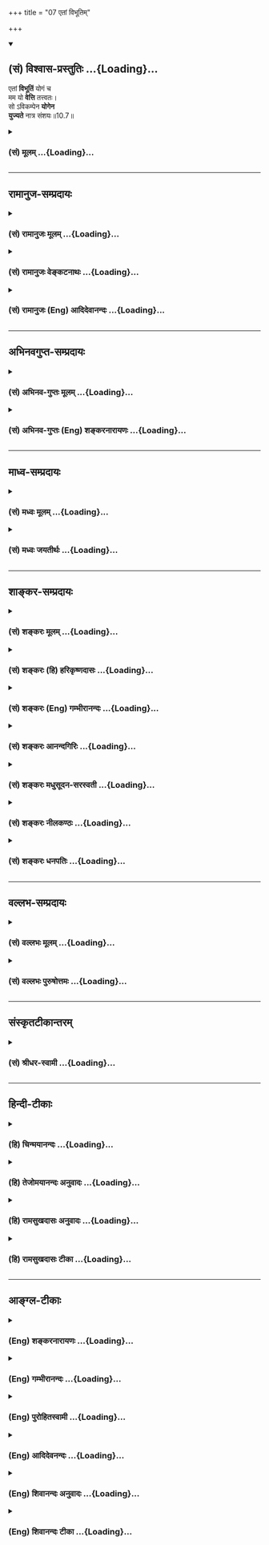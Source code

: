 +++
title = "07 एतां विभूतिम्"

+++
<div class="js_include" newlevelforh1="2" title="(सं) विश्वास-प्रस्तुतिः" unfilled url="/mahAbhAratam/shlokashaH/06-bhIShma-parva/03-bhagavad-gItA-parva/saMskRtam/vishvAsa-prastutiH/10_vibhUti-vistAra-yoga/07_etAM_vibhUtim.md">
<details open><summary><h2>(सं) विश्वास-प्रस्तुतिः ...{Loading}...</h2></summary>

एतां **विभूतिं** योगं च  
मम यो **वेत्ति** तत्त्वतः।  
सो ऽविकम्पेन **योगेन**  
**युज्यते** नात्र संशयः॥10.7॥
</details>
</div>
<div class="js_include collapsed" newlevelforh1="3" title="(सं) मूलम्" unfilled url="/mahAbhAratam/shlokashaH/06-bhIShma-parva/03-bhagavad-gItA-parva/saMskRtam/mUlam/10_vibhUti-vistAra-yoga/07_etAM_vibhUtim.md">
<details><summary><h3>(सं) मूलम् ...{Loading}...</h3></summary>

एतां विभूतिं योगं च मम यो वेत्ति तत्त्वतः।  
सोऽविकम्पेन योगेन युज्यते नात्र संशयः।।10.7।।
</details>
</div>


_________________
## रामानुज-सम्प्रदायः
<div class="js_include collapsed" newlevelforh1="3" title="(सं) रामानुजः मूलम्" unfilled url="/mahAbhAratam/shlokashaH/06-bhIShma-parva/03-bhagavad-gItA-parva/saMskRtam/rAmAnujaH/mUlam/10_vibhUti-vistAra-yoga/07_etAM_vibhUtim.md">
<details><summary><h3>(सं) रामानुजः मूलम् ...{Loading}...</h3></summary>

।।10.7।। विभूतिः ऐश्वर्यम्; **एतां** सर्वस्य
मदायत्तोत्पत्तिस्थितिप्रवृत्तिरूपां **विभूतिं मम**
हेयप्रत्यनीककल्याणगुणरूपं **योगं च यः तत्त्वतो वेत्ति; सः अविकम्पेन
अप्रकम्पेन भक्तियोगेन युज्यते; न अत्र संशयः। मद्विभूतिविषयं
कल्याणगुणविषयं च ज्ञानं भक्तियोगवर्धनम् इति स्वयम् एव द्रक्ष्यसि
इत्यभिप्रायः। विभूतिज्ञानविपाकरूपां भक्तिवृद्धिं दर्शयति --**

</details>
</div>
<div class="js_include collapsed" newlevelforh1="3" title="(सं) रामानुजः वेङ्कटनाथः" unfilled url="/mahAbhAratam/shlokashaH/06-bhIShma-parva/03-bhagavad-gItA-parva/saMskRtam/rAmAnujaH/venkaTanAthaH/10_vibhUti-vistAra-yoga/07_etAM_vibhUtim.md">
<details><summary><h3>(सं) रामानुजः वेङ्कटनाथः ...{Loading}...</h3></summary>

  
  
।।10.7।। एतां विभूतिं योगं च इति -- पूर्वोक्तार्थस्य
बुद्धिस्थक्रमेणानुवादः। स्वकल्याण \[गी.सं.14\] इत्यादिसंग्रहश्लोके
त्वयमेवार्थो यथाक्रममुक्तः तदनुसारेण
पदार्थवाक्यार्थावाहविभूतिरैश्वर्यमित्यादिना। सर्वस्य
मदायत्तोत्पत्तिस्थितिप्रवृत्तितारूपां विभूतिमिति।
तन्निरूप्यत्वात्तत्तत्सामानाधिकरण्यम्। उत्पत्तिस्थित्योरपि
सङ्कल्पाधीनत्वान्नियमनविषयत्वम्। प्रवृत्तिरिह स्वकार्यार्थव्यापारः;
स्पन्दादेरसार्वत्रिकत्वात्। विभूतिर्भूतिरैश्वर्यम् \[अमरः1।1।38\] इति
नैघण्टुकाः। विभुशब्दश्च नियन्तरि प्रयुक्तचरः। अतो विभवनमिह नियमनमेव
वक्ति; तस्य भावार्थतास्वारस्यात् अनपवादाच्च।
वस्त्वन्तरसामानाधिकरण्यवद्विभूतिशब्देषु तु नियन्तव्यविषयता वक्ष्यते।
युज्यत इति व्युत्पत्त्या उभयलिङ्गत्वमिह योग उक्तः।
ईश्वरेऽनीश्वरस्वभावभूतपारतन्त्र्यदुःखाज्ञानाद्यारोपमनीश्वरे
चेश्वराधीनस्वातन्त्र्यादेः स्वतस्सिद्धत्वाद्यारोपं च
परित्यज्येतितत्त्वतः इत्यस्य भावः। अविकम्प्येन इत्यत्र स्वतः
कम्पराहित्यमात्रव्युदासेन बाधकशतैरप्यविचाल्यत्वं च दर्शयितुम् --
अप्रकम्प्येनेत्युक्तम्। पूर्वापरपरामर्शादुपासकान्वितयोगशब्दस्य
योगविशेषनिष्ठतामाह -- भक्तियोगेनेति। शास्त्रसिद्धस्याप्यर्थस्य
साक्षात्कारे सत्येव ह्यत्यन्तवैशद्यमित्यभिप्रायेणनात्र संशयः इत्यस्याशयं
विशदयति -- मद्विभूतीति।  
  

</details>
</div>
<div class="js_include collapsed" newlevelforh1="3" title="(सं) रामानुजः (Eng) आदिदेवानन्दः" unfilled url="/mahAbhAratam/shlokashaH/06-bhIShma-parva/03-bhagavad-gItA-parva/saMskRtam/rAmAnujaH/english/AdidevAnandaH/10_vibhUti-vistAra-yoga/07_etAM_vibhUtim.md">
<details><summary><h3>(सं) रामानुजः (Eng) आदिदेवानन्दः ...{Loading}...</h3></summary>

10.7 'Supernal manifestation' is the glory (Vibhuti) of the Lord. He who in truth knows this supernal manifestation that all origination,
sustentation and activity depend on Me, and also that Yoga of Mine which is in the form of auspicious attributes antagonistic to all that is evil
- such a person becomes united with the Yoga or Bhakti of an unshakable nature. Of this, there is no doubt. The meaning is: You yourself will see that the knowledge concerning the supernal manifestation and auspicious attributes of Mine will increase devotion. Sri Krsna now shows that the growth of devotion is of the form of the development of knowledge of His supreme state.

</details>
</div>


_________________
## अभिनवगुप्त-सम्प्रदायः
<div class="js_include collapsed" newlevelforh1="3" title="(सं) अभिनव-गुप्तः मूलम्" unfilled url="/mahAbhAratam/shlokashaH/06-bhIShma-parva/03-bhagavad-gItA-parva/saMskRtam/abhinava-guptaH/mUlam/10_vibhUti-vistAra-yoga/07_etAM_vibhUtim.md">
<details><summary><h3>(सं) अभिनव-गुप्तः मूलम् ...{Loading}...</h3></summary>

।।10.6 -- 10.11।। महर्षय इत्यादि भास्वता इत्यन्तम्। परस्परबोधनया
अन्योन्यबोधस्फारसंक्रमणात् सर्व एव हि प्रमातारः एक ईश्वर इति
विततव्याप्त्या +++(S;;N वितत्य व्याप्त्या)+++ सुखेनैव
सर्वशक्तिकसर्वगतस्वात्मरूपताधिगमेन +++(S -- ताधिशयनेन अधिगमेन)+++
माहेश्वर्यमेषामिति भावः +++(After इति भावः ;N add तेषां सततयुक्तानाम्
इत्यतः प्रभृति अध्यायान्ता टीका उट्टङ्किता युगपद्धि वेद्या। तेषामेव अनु
च अर्जुनप्रश्नपद्यानि षट् उल्लिखति। श्रीभगवान् अथवा बहुना इति पर्यन्तानि
पद्यानि 23,वक्ति।। These sentences are obviously of some copyist. It is
to be noted however that the Mss. generally contain seven (not six)+++
verses of Arjuna and then 24 +++(not 23)+++ verses of the hagavan) ।

</details>
</div>
<div class="js_include collapsed" newlevelforh1="3" title="(सं) अभिनव-गुप्तः (Eng) शङ्करनारायणः" unfilled url="/mahAbhAratam/shlokashaH/06-bhIShma-parva/03-bhagavad-gItA-parva/saMskRtam/abhinava-guptaH/english/shankaranArAyaNaH/10_vibhUti-vistAra-yoga/07_etAM_vibhUtim.md">
<details><summary><h3>(सं) अभिनव-गुप्तः (Eng) शङ्करनारायणः ...{Loading}...</h3></summary>

10.7 See Comment under 10.11

</details>
</div>


_________________
## माध्व-सम्प्रदायः
<div class="js_include collapsed" newlevelforh1="3" title="(सं) मध्वः मूलम्" unfilled url="/mahAbhAratam/shlokashaH/06-bhIShma-parva/03-bhagavad-gItA-parva/saMskRtam/madhvaH/mUlam/10_vibhUti-vistAra-yoga/07_etAM_vibhUtim.md">
<details><summary><h3>(सं) मध्वः मूलम् ...{Loading}...</h3></summary>

।।10.7।। Sri Madhvacharya did not comment on this sloka.

</details>
</div>
<div class="js_include collapsed" newlevelforh1="3" title="(सं) मध्वः जयतीर्थः" unfilled url="/mahAbhAratam/shlokashaH/06-bhIShma-parva/03-bhagavad-gItA-parva/saMskRtam/madhvaH/jayatIrthaH/10_vibhUti-vistAra-yoga/07_etAM_vibhUtim.md">
<details><summary><h3>(सं) मध्वः जयतीर्थः ...{Loading}...</h3></summary>

।।10.7।। Sri Jayatirtha did not comment on this sloka.

</details>
</div>


_________________
## शाङ्कर-सम्प्रदायः
<div class="js_include collapsed" newlevelforh1="3" title="(सं) शङ्करः मूलम्" unfilled url="/mahAbhAratam/shlokashaH/06-bhIShma-parva/03-bhagavad-gItA-parva/saMskRtam/shankaraH/mUlam/10_vibhUti-vistAra-yoga/07_etAM_vibhUtim.md">
<details><summary><h3>(सं) शङ्करः मूलम् ...{Loading}...</h3></summary>

।।10.7।। --,**एतां** यथोक्तां **विभूतिं** विस्तारं **योगं च** युक्तिं च
आत्मनः घटनम्; अथवा योगैश्वर्यसामर्थ्यं सर्वज्ञत्वं योगजं योगः उच्यते;
**मम** मदीयं योगं **यः वेत्ति तत्त्वतः** तत्त्वेन यथावदित्येतत्; **सः
अविकम्पेन** अप्रचलितेन योगेन सम्यग्दर्शनस्थैर्यलक्षणेन **युज्यते**
संबध्यते। **न अत्र संशयः** न अस्मिन् अर्थे संशयः अस्ति।। कीदृशेन
अविकम्पेन योगेन युज्यते इत्युच्यते --,

</details>
</div>
<div class="js_include collapsed" newlevelforh1="3" title="(सं) शङ्करः (हि) हरिकृष्णदासः" unfilled url="/mahAbhAratam/shlokashaH/06-bhIShma-parva/03-bhagavad-gItA-parva/saMskRtam/shankaraH/hindI/harikRShNadAsaH/10_vibhUti-vistAra-yoga/07_etAM_vibhUtim.md">
<details><summary><h3>(सं) शङ्करः (हि) हरिकृष्णदासः ...{Loading}...</h3></summary>

।।10.7।। मेरी इस उपर्युक्त विभूतिको अर्थात् विस्तारको और योग -- युक्तिको
अर्थात् अपनी मायिक घटनाको; अथवा योगसे उत्पन्न हुई सर्वज्ञतारूप
सामर्थ्यको जो कि योगशब्दसे कही जाती है; जो तत्त्वसे -- यथार्थ जानता है;
वह पुरुष पूर्ण ज्ञानकी स्थिरतारूप निश्चल योगसे युक्त हो जाता है; इस
विषयमें ( कुछ भी ) संशय नहीं है।

</details>
</div>
<div class="js_include collapsed" newlevelforh1="3" title="(सं) शङ्करः (Eng) गम्भीरानन्दः" unfilled url="/mahAbhAratam/shlokashaH/06-bhIShma-parva/03-bhagavad-gItA-parva/saMskRtam/shankaraH/english/gambhIrAnandaH/10_vibhUti-vistAra-yoga/07_etAM_vibhUtim.md">
<details><summary><h3>(सं) शङ्करः (Eng) गम्भीरानन्दः ...{Loading}...</h3></summary>

10.7 Yah, one who; vetti, knows; tattvatah, truly, i.e. just as it is;
etam, this, aforesaid; vibhutim. majesty, (divine) manifestations;
\[Omnipresence.\] and yogam, yoga, action, My own ability to achieve
\[God's omnipotence. (God's power of accomplishing the
impossible.-M.S.)\]-or, the capacity for mystic powers, the omniscience
resulting from yoga (meditation), is called yoga; sah, he; yujyate,
becomes imbued with; avikampena, unwavering; yogena, Yoga, consisting in
steadfastness in perfect knowledge. \[After realizing the personal God,
he attains the transcendental Reality; the earlier knowledge leads to
the latter.\] There is no samsayah, doubt; atra, about this. With what
kind of unwavering Yoga does he become endued; This is being answered:

</details>
</div>
<div class="js_include collapsed" newlevelforh1="3" title="(सं) शङ्करः आनन्दगिरिः" unfilled url="/mahAbhAratam/shlokashaH/06-bhIShma-parva/03-bhagavad-gItA-parva/saMskRtam/shankaraH/AnandagiriH/10_vibhUti-vistAra-yoga/07_etAM_vibhUtim.md">
<details><summary><h3>(सं) शङ्करः आनन्दगिरिः ...{Loading}...</h3></summary>

।।10.7।। सोपाधिकं प्रभावं भगवतो दर्शयित्वा तज्ज्ञानफलमाह -- **एतामिति।**
बुद्ध्याद्युपादानत्वेन विविधा भूतिर्भवनं वैभवं सर्वात्मकत्वं तदाह --
**विस्तारमिति।** ईश्वरस्य तत्तदर्थसंपादनसामर्थ्यं योगस्तदाह -- **आत्मन**
**इति।** योगस्तत्फलमैश्वर्यं सर्वज्ञत्वं सर्वेश्वरत्वं च मदीयं
शक्तिज्ञानलेशमाश्रित्य मन्वादयो भृग्वादयश्चेशते जानते च तदाह --
**अथवेति।** यथा तौ विभूतियोगौ तथा वेदनस्य निरङ्कुशत्वं दर्शयति --
**यथावदिति।** सोपाधिकं ज्ञानं निरुपाधिकज्ञाने द्वारमित्याह --
**सोऽविकम्पेनेति।** उक्तेऽर्थे प्रतिबन्धाभावमाह -- **नास्मिन्निति।**

</details>
</div>
<div class="js_include collapsed" newlevelforh1="3" title="(सं) शङ्करः मधुसूदन-सरस्वती" unfilled url="/mahAbhAratam/shlokashaH/06-bhIShma-parva/03-bhagavad-gItA-parva/saMskRtam/shankaraH/madhusUdana-sarasvatI/10_vibhUti-vistAra-yoga/07_etAM_vibhUtim.md">
<details><summary><h3>(सं) शङ्करः मधुसूदन-सरस्वती ...{Loading}...</h3></summary>

।।10.7।। एवं सोपाधिकस्य भगवतः प्रभावमुक्त्वा तज्ज्ञानफलमाह -- एतां
प्रागुक्तां बुद्ध्यादिमहर्ष्यादिरूपां विभूतिं विविधभावं
तत्तद्रूपेणावस्थितिं योगं च तत्तदर्थनिर्माणसामर्थ्यं। परमैश्वर्यमिति
यावत्। मम यो वेत्ति तत्त्वतः यथावत्सोऽविकम्पेनाप्रचलितेन योगेन
सम्यग्ज्ञानस्थैर्यलक्षणेन समाधिना युज्यते। नात्र संशयः प्रतिबन्धः
कश्चित्।

</details>
</div>
<div class="js_include collapsed" newlevelforh1="3" title="(सं) शङ्करः नीलकण्ठः" unfilled url="/mahAbhAratam/shlokashaH/06-bhIShma-parva/03-bhagavad-gItA-parva/saMskRtam/shankaraH/nIlakaNThaH/10_vibhUti-vistAra-yoga/07_etAM_vibhUtim.md">
<details><summary><h3>(सं) शङ्करः नीलकण्ठः ...{Loading}...</h3></summary>

।।10.7।। उपास्तावधिकारिणमाह -- **एतामिति।** एतां वक्ष्यमाणां विभूतिं योगं
च विश्वतोमुखे भगवति मनःसमाधानं यस्तत्त्वतो वेत्ति सम्यगनुष्ठातुं ज्ञातुं
च समर्थो भवति सोऽविकम्पेनाचलेन निर्विकल्पकेन षष्ठाध्यायोक्तेन योगेन
मद्विषयेण समाधिना युज्यते ततश्च कृतकृत्यो भवति। नात्र संशय इति
प्रवृत्त्यतिशयार्थमुच्यते। भगवद्वचसि संशयासंभवात्।

</details>
</div>
<div class="js_include collapsed" newlevelforh1="3" title="(सं) शङ्करः धनपतिः" unfilled url="/mahAbhAratam/shlokashaH/06-bhIShma-parva/03-bhagavad-gItA-parva/saMskRtam/shankaraH/dhanapatiH/10_vibhUti-vistAra-yoga/07_etAM_vibhUtim.md">
<details><summary><h3>(सं) शङ्करः धनपतिः ...{Loading}...</h3></summary>

।।10.7।। स्वप्रभावमुक्त्वा तज्ज्ञानफलमाह -- एतामिति। एतां यथोक्तां
विभूतिं विविधभावं विस्तीरमितियावत्। परमात्मनस्तदर्थघटनसामर्थ्यं योगः
यल्लेशसंबन्धेन भृग्वादयो ज्ञानादिमन्तो भवन्ति। यद्वा योगैश्वर्यसामर्थ्यं
सर्वज्ञत्वं योगजन्यं योगशब्देनाभिधीयते। तं यस्तत्त्वतो यथावद्वेत्ति
जानाति सोऽप्रकम्पेनाप्रचलितेन योगेन निरुपाधिब्रह्मसम्यग्ज्ञानलक्षणेन
युज्यते युक्तो भवति। अस्मिन्नर्थे संशयो नास्ति।

</details>
</div>


_________________
## वल्लभ-सम्प्रदायः
<div class="js_include collapsed" newlevelforh1="3" title="(सं) वल्लभः मूलम्" unfilled url="/mahAbhAratam/shlokashaH/06-bhIShma-parva/03-bhagavad-gItA-parva/saMskRtam/vallabhaH/mUlam/10_vibhUti-vistAra-yoga/07_etAM_vibhUtim.md">
<details><summary><h3>(सं) वल्लभः मूलम् ...{Loading}...</h3></summary>

।।10.7।। एतां विभूतिमिति। तथाविधैश्वर्यं च यो वेत्ति तत्त्वतः स
भक्तिरूपेण योगेन युज्यते।

</details>
</div>
<div class="js_include collapsed" newlevelforh1="3" title="(सं) वल्लभः पुरुषोत्तमः" unfilled url="/mahAbhAratam/shlokashaH/06-bhIShma-parva/03-bhagavad-gItA-parva/saMskRtam/vallabhaH/puruShottamaH/10_vibhUti-vistAra-yoga/07_etAM_vibhUtim.md">
<details><summary><h3>(सं) वल्लभः पुरुषोत्तमः ...{Loading}...</h3></summary>

  
  
।।10.7।। एतन्निरूपणप्रयोजनमाह -- एतामिति। एतां मदनुभावरूपां
भृग्वादिलक्षणां तां मम विभूतिं क्रीडार्थैकप्रकटिताम् च पुनः
क्रीडार्थप्रकटितसामग्र्या मम योगं तत्त्वतः मल्लीलारूपेण यो वेत्ति सः;
अविकम्पेन निश्चलेन मद्वियोगादिरहितेन योगेन मत्संयोगेन भक्तिरूपेण
युज्यते; युक्तो भवतीत्यर्थः। नात्र संशयः; अत्र सन्देहो नास्तीत्यर्थः।
अनेन सन्देहे सति न भवतीति ज्ञापितम्।  
  

</details>
</div>


_________________
## संस्कृतटीकान्तरम्
<div class="js_include collapsed" newlevelforh1="3" title="(सं) श्रीधर-स्वामी" unfilled url="/mahAbhAratam/shlokashaH/06-bhIShma-parva/03-bhagavad-gItA-parva/saMskRtam/shrIdhara-svAmI/10_vibhUti-vistAra-yoga/07_etAM_vibhUtim.md">
<details><summary><h3>(सं) श्रीधर-स्वामी ...{Loading}...</h3></summary>

।।10.7।। यथोक्तविभूत्यादितत्त्वज्ञानस्य फलमाह **-- एतामिति।** एतां
भृग्वादिलक्षणां मम विभूतिं; योगं चैश्वर्यलक्षणं तत्त्वतो यो वेत्ति
सोऽविकम्पेन निःसंशयेन योगेन सम्यग्दर्शनेन युक्तो भवति। नास्त्यत्र संशयः।

</details>
</div>


_________________
## हिन्दी-टीकाः
<div class="js_include collapsed" newlevelforh1="3" title="(हि) चिन्मयानन्दः" unfilled url="/mahAbhAratam/shlokashaH/06-bhIShma-parva/03-bhagavad-gItA-parva/hindI/chinmayAnandaH/10_vibhUti-vistAra-yoga/07_etAM_vibhUtim.md">
<details><summary><h3>(हि) चिन्मयानन्दः ...{Loading}...</h3></summary>

।।10.7।। जो इस मेरी विभूति और योग को तत्त्व से जानता है; वह ब्रह्मज्ञान
में निष्ठा प्राप्त करता है। इस श्लोक में प्रयुक्त इन दो शब्दों विभूति और
योग का जो अर्थ सदैव बताया जाता है वह क्रमश भूतमात्र का विस्तार और
ऐश्वर्य सार्मथ्य है। यद्यपि ये अर्थ सही हैं; तथापि वे इतने प्रभावी नहीं
हैं कि पूर्व श्लोक में वर्णित सिद्धांत और इस श्लोक के साथ उसकी सूक्ष्म
और सुन्दर संगति को व्यक्त कर सकें। सप्तर्षियों के माध्यम से समष्टि विश्व
की अभिव्यक्ति ही परमात्मा की विभूति है जबकि चार मानस पुत्रों द्वारा
सृष्ट जीव (व्यष्टि) के अनुभव का जगत् आत्मा का दिव्य योग है। व्यष्टि जीव
के जगत् का अधिष्ठान आत्मा ही परमात्मा (ब्रह्म) है; जो सम्पूर्ण विश्व का
आधार है। अत; यहाँ कहा गया है कि; जो पुरुष विभूति और योग इन दोनों को ही
परमात्मा की दिव्य अभिव्यक्ति के रूप में साक्षात् जानता है; वही पुरुष
अनन्त ब्रह्म का अपरोक्ष अनुभव करता है। उपर्युक्त विवेचन द्वारा पूर्व
श्लोक में कथित सप्तर्षि तथा चार कुमारों की ब्रह्माजी के मन से उत्पत्ति
हुई की उपयुक्तता को समझने में कठिनाई नहीं रह जाती। जब परमात्मा व्यष्टि
और समष्टि मनों से अपने तादात्म्य को त्याग देता है; तब वह अपनी स्वमहिमा
में ही प्रतिष्ठित होकर रमता है। समष्टि उपाधि के साथ तादात्म्य से वह
ब्रह्म ईश्वर बन जाता है; और व्यष्टि के साथ संबंध से जीवभाव को प्राप्त हो
जाता है। वेदान्त के इस अभिप्राय को समझना और उसी अनुभव में जीना ही
अविकम्प योग है। इस योग से ही आत्मानुभूति में दृढ़ और स्थायी निष्ठा
प्राप्त होती है। योग शब्द से कुछ ऐसा अर्थ समाज में प्रचलित हो गया था कि
लोगों के मन में उसके प्रति भय व्याप्त हो गया था। गीता में; महर्षि व्यास;
स्वयं भगवान् श्रीकृष्ण के मुखारविन्द से इस परिचित शब्द योग का अर्थ नए
सन्दर्भ में इस प्रकार स्पष्ट करते हैं कि उसके प्रति व्याप्त आशंका
निर्मूल हो जाती है और वह सबके लिए कल्याणकारक भी सिद्ध होता है। अविकम्प
योग उतना ही अपूर्व है जितनी कि योग शब्द की विविध परिभाषायें हैं; जो गीता
के पूर्वाध्यायों के विभिन्न श्लोकों में दी गयी हैं। गीता
हिन्दूपुनरुत्थान की रचनात्मक क्रांति का वह एकमात्र धर्मग्रन्थ है; जिसका
स्थान अन्य कोई ग्रन्थ नहीं ले सकता। आत्मस्वरूप के अखण्ड अनुभव में दृढ़ और
स्थायी निष्ठा प्राप्त करने के लिए कौन सा निश्चित साधन है भगवान्
श्रीकृष्ण अगले श्लोक में बताते हैं --

</details>
</div>
<div class="js_include collapsed" newlevelforh1="3" title="(हि) तेजोमयानन्दः अनुवादः" unfilled url="/mahAbhAratam/shlokashaH/06-bhIShma-parva/03-bhagavad-gItA-parva/hindI/tejomayAnandaH/anuvAdaH/10_vibhUti-vistAra-yoga/07_etAM_vibhUtim.md">
<details><summary><h3>(हि) तेजोमयानन्दः अनुवादः ...{Loading}...</h3></summary>

।।10.7।। जो पुरुष इस मेरी विभूति और योग को तत्त्व से जानता है, वह पुरुष
अविकम्प योग (अर्थात् निश्चल ध्यान योग) से युक्त हो जाता है, इसमें कुछ भी
संशय नहीं है।।

</details>
</div>
<div class="js_include collapsed" newlevelforh1="3" title="(हि) रामसुखदासः अनुवादः" unfilled url="/mahAbhAratam/shlokashaH/06-bhIShma-parva/03-bhagavad-gItA-parva/hindI/rAmasukhadAsaH/anuvAdaH/10_vibhUti-vistAra-yoga/07_etAM_vibhUtim.md">
<details><summary><h3>(हि) रामसुखदासः अनुवादः ...{Loading}...</h3></summary>

।।10.7।। जो मनुष्य मेरी इस विभूतिको और योगको तत्त्वसे जानता है अर्थात्
दृढ़तापूर्वक मानता है, वह अविचल भक्तियोगसे युक्त हो जाता है; इसमें कुछ
भी संशय नहीं है।

</details>
</div>
<div class="js_include collapsed" newlevelforh1="3" title="(हि) रामसुखदासः टीका" unfilled url="/mahAbhAratam/shlokashaH/06-bhIShma-parva/03-bhagavad-gItA-parva/hindI/rAmasukhadAsaH/TIkA/10_vibhUti-vistAra-yoga/07_etAM_vibhUtim.md">
<details><summary><h3>(हि) रामसुखदासः टीका ...{Loading}...</h3></summary>

।।10.7।।***व्याख्या --*'एतां विभूतिं योगं च मम--एताम्'** सर्वनाम
अत्यन्त समीपका लक्ष्य कराता है। यहाँ यह शब्द चौथेसे छठे श्लोकतक कही हुई
विभूति और योगका लक्ष्य कराता है।

</details>
</div>


_________________
## आङ्ग्ल-टीकाः
<div class="js_include collapsed" newlevelforh1="3" title="(Eng) शङ्करनारायणः" unfilled url="/mahAbhAratam/shlokashaH/06-bhIShma-parva/03-bhagavad-gItA-parva/english/shankaranArAyaNaH/10_vibhUti-vistAra-yoga/07_etAM_vibhUtim.md">
<details><summary><h3>(Eng) शङ्करनारायणः ...{Loading}...</h3></summary>

10.7. He, who knows correctly this extensively manifesting power and the Yogic power of Mine-he is endowed with the unwavering Yoga. There is no doubt about it.

</details>
</div>
<div class="js_include collapsed" newlevelforh1="3" title="(Eng) गम्भीरानन्दः" unfilled url="/mahAbhAratam/shlokashaH/06-bhIShma-parva/03-bhagavad-gItA-parva/english/gambhIrAnandaH/10_vibhUti-vistAra-yoga/07_etAM_vibhUtim.md">
<details><summary><h3>(Eng) गम्भीरानन्दः ...{Loading}...</h3></summary>

10.7 One who knows truly this majesty and yoga of Mine, he becomes imbued with unwavering Yoga. There is no doubt about this.

</details>
</div>
<div class="js_include collapsed" newlevelforh1="3" title="(Eng) पुरोहितस्वामी" unfilled url="/mahAbhAratam/shlokashaH/06-bhIShma-parva/03-bhagavad-gItA-parva/english/purohitasvAmI/10_vibhUti-vistAra-yoga/07_etAM_vibhUtim.md">
<details><summary><h3>(Eng) पुरोहितस्वामी ...{Loading}...</h3></summary>

10.7 He who rightly understands My manifested glory and My Creative Power, beyond doubt attains perfect peace.

</details>
</div>
<div class="js_include collapsed" newlevelforh1="3" title="(Eng) आदिदेवनन्दः" unfilled url="/mahAbhAratam/shlokashaH/06-bhIShma-parva/03-bhagavad-gItA-parva/english/AdidevanandaH/10_vibhUti-vistAra-yoga/07_etAM_vibhUtim.md">
<details><summary><h3>(Eng) आदिदेवनन्दः ...{Loading}...</h3></summary>

10.7 He who in truth knows this supernal manifestation and splendour of auspicious attributes of Mine, becomes, united with the unshakable Yoga of Bhakti. Of this, there is no doubt.

</details>
</div>
<div class="js_include collapsed" newlevelforh1="3" title="(Eng) शिवानन्दः अनुवादः" unfilled url="/mahAbhAratam/shlokashaH/06-bhIShma-parva/03-bhagavad-gItA-parva/english/shivAnandaH/anuvAdaH/10_vibhUti-vistAra-yoga/07_etAM_vibhUtim.md">
<details><summary><h3>(Eng) शिवानन्दः अनुवादः ...{Loading}...</h3></summary>

10.7 He who in truth knows these manifold manifestations of My Being and
(this) Yoga-power of Mine becomes established in the unshakable Yoga;
there is no doubt about it.

</details>
</div>
<div class="js_include collapsed" newlevelforh1="3" title="(Eng) शिवानन्दः टीका" unfilled url="/mahAbhAratam/shlokashaH/06-bhIShma-parva/03-bhagavad-gItA-parva/english/shivAnandaH/TIkA/10_vibhUti-vistAra-yoga/07_etAM_vibhUtim.md">
<details><summary><h3>(Eng) शिवानन्दः टीका ...{Loading}...</h3></summary>

10.7 एताम् this; विभूतिम् (manifold) manifestation of My Being;
Commentary Knowledge of the glory of the Lord is really conducive to Yoga. He who knows in essence the immanent pervading power of the Lord by which He causes the manifestations; and His diverse manifestations
(Vibhutis); unites with Him in firm unalterable Yoga and attains eternal bliss and perfect harmony. From the ant to the Creator there is nothing except the Lord. He who knows in reality this extensive manifestation of the Lord and His Yoga (Yoga here stands for what is born of Yoga; viz.;
infinite Yogic powers as well as omniscience); is endowed with firm unwavering Yoga. He lives in the Eternal and is endowed with the highest knowledge of the Self. He who has realised this Truth is free from the superiority and inferiority complexes. There i real awakening of wisdom in him. He will behold the Lord in all beings and all beings in the Lord. He will never hate any creature on this earth. This is a rare living cosmic experience. The Yogi realises that the Lord and His manifestations are one. He attains the supreme goal and is absorbed in Him through his wholehearted devotion. He is perfectly aware of his oneness with the Supreme by My divine Yoga.He can keep his balance of mind now in whatever environments and circumstances he is placed and can do any action without losing his consciousness of oneness or identity with the Supreme Self. (Cf.VII.25IX.5XI.8)What is that unshaken Yoga with which they are endowedThe answer follows.

</details>
</div>
